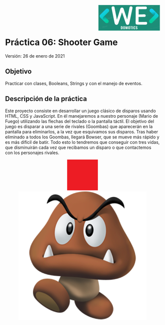 <img align="right" style="float: right;" src="https://github.com/Davidoff2103/Practica06_ShooterGame/blob/main/assets/Logo%20WE%20color.png?raw=true">

<br/><br/><br/>


# Práctica 06: Shooter Game

Versión: 26 de enero de 2021

## Objetivo

Practicar con clases, Booleans, Strings y con el manejo de eventos.

## Descripción de la práctica

Este proyecto consiste en desarrollar un juego clásico de disparos usando HTML, CSS y JavaScript. En él manejaremos a nuestro personaje (Mario de Fuego) utilizando las flechas del teclado o la pantalla táctil. El objetivo del juego es disparar a una serie de rivales (Goombas) que aparecerán en la pantalla para eliminarlos, a la vez que esquivamos sus disparos. Tras haber eliminado a todos los Goombas, llegará Bowser, que se mueve más rápido y es más difícil de batir. Todo esto lo tendremos que conseguir con tres vidas, que disminuirán cada vez que recibamos un disparo o que contactemos con los personajes rivales.

<p align="center">
  <img width: "50%" src="https://github.com/Davidoff2103/Practica06_ShooterGame/blob/main/assets/bueno.png?raw=true">
  <img width: "50%" src="https://github.com/Davidoff2103/Practica06_ShooterGame/blob/main/assets/malo.png?raw=true">
</p>